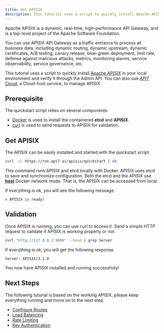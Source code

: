 ```yaml
---
title: Get APISIX
description: This tutorial uses a script to quickly install Apache APISIX in your local environment and verify it through the Admin API.
---
```


Apache APISIX is a dynamic, real-time, high-performance API Gateway, and is a top-level project of the Apache Software Foundation. 

You can use APISIX API Gateway as a traffic entrance to process all business data, including dynamic routing, dynamic upstream, dynamic certificates, A/B testing, canary release, blue-green deployment, limit rate, defense against malicious attacks, metrics, monitoring alarms, service observability, service governance, etc. 

This tutorial uses a script to quickly install [Apache APISIX](https://api7.ai/apisix) in your local environment and verify it through the Admin API. You can also use [API7 Cloud](https://api7.ai/cloud), a Cloud-host service, to manage APISIX.

## Prerequisite

The quickstart script relies on several components:

* [Docker](https://docs.docker.com/get-docker/) is used to install the containered **etcd** and **APISIX**.
* [curl](https://curl.se/) is used to send requests to APISIX for validation.

## Get APISIX
        
The APISIX can be easily installed and started with the quickstart script.

```sh
curl -sL https://run.api7.ai/apisix/quickstart | sh
```

This command runs APISIX and etcd locally with Docker. APISIX uses etcd to save and synchronize configuration. Both the etcd and the APISIX use [**host**](https://docs.docker.com/network/host/) Docker network mode. That is, the APISIX can be accessed from local.

If everything is ok, you will see the following message.

```text
✔ APISIX is ready!
```


## Validation

Once APISIX is running, you can use curl to access it. Send a simple HTTP request to validate if APISIX is working properly or not.

```sh
curl "http://127.0.0.1:9080" --head | grep Server
```

If everything is ok, you will get the following response.

```text
Server: APISIX/3.1.0
```

You now have APISIX installed and running successfully!​

## Next Steps

The following tutorial is based on the working APISIX, please keep everything running and move on to the next step.

* [Configure Routes](configure-routes.md)
* [Load Balancing](load-balancing.md)
* [Rate Limiting](rate-limiting.md)
* [Key Authentication](key-authentication.md)

